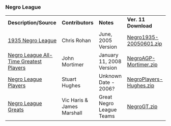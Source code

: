<h3>Negro League</h3>
<table class="post_content_table"><tbody><tr><td><strong>Description/Source</strong></td>
<td><strong>Contributors</strong></td>
<td><strong>Notes</strong></td>
<td><strong>Ver. 11 Download</strong></td>
</tr>
<tr><td><a href="http://www.stephendrake.com/negro.html" target="_blank" class="postlink" rel="noreferrer">1935 Negro League</a></td>
<td>Chris Rohan</td>
<td>June, 2005 Version</td>
<td><a href="https://github.com/fishinnabarrel/dmb-homebrew/raw/master/Negro%20League/Negro1935-20050601.zip" target="_blank" class="postlink" rel="noreferrer">Negro1935-20050601.zip</a></td>
</tr>
<tr><td><a href="http://www.stephendrake.com/negro.html" target="_blank" class="postlink" rel="noreferrer">Negro League All-Time Greatest Players</a></td>
<td>John Mortimer</td>
<td>January 11, 2008 Version</td>
<td><a href="https://github.com/fishinnabarrel/dmb-homebrew/raw/master/Negro%20League/NegroAGP-Mortimer.zip" target="_blank" class="postlink" rel="noreferrer">NegroAGP-Mortimer.zip</a></td>
</tr>
<tr><td><a href="http://www.stephendrake.com/negro.html" target="_blank" class="postlink" rel="noreferrer">Negro League Players</a></td>
<td>Stuart Hughes</td>
<td>Unknown Date - 2006?</td>
<td><a href="https://github.com/fishinnabarrel/dmb-homebrew/raw/master/Negro%20League/NegroPlayers-Hughes.zip" target="_blank" class="postlink" rel="noreferrer">NegroPlayers-Hughes.zip</a></td>
</tr>
<tr><td><a href="https://gamespy-archives.quaddicted.com/sites/www.sportplanet.com/sbb/apfas/dbs.htm" target="_blank" class="postlink" rel="noreferrer">Negro League Greats</a></td>
<td>Vic Haris &amp; James Marshall</td>
<td>Great Negro League Teams</td>
<td><a href="https://github.com/fishinnabarrel/dmb-homebrew/raw/master/Negro%20League/NegroGT.zip" target="_blank" class="postlink" rel="noreferrer">NegroGT.zip</a></td>
</tr>
</tbody></table>